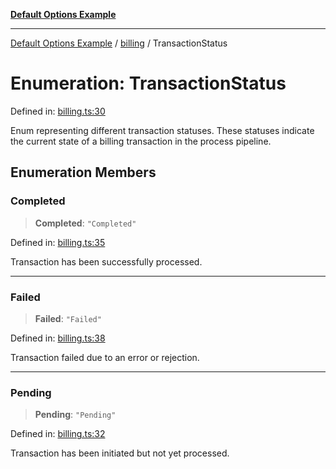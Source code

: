 [**Default Options Example**](../../README.md)

***

[Default Options Example](../../modules.md) / [billing](../README.md) / TransactionStatus

# Enumeration: TransactionStatus

Defined in: [billing.ts:30](https://github.com/typedoc2md/dummy-typescript-api/blob/main/src/billing.ts#L30)

Enum representing different transaction statuses.
These statuses indicate the current state of a billing transaction in the process pipeline.

## Enumeration Members

### Completed

> **Completed**: `"Completed"`

Defined in: [billing.ts:35](https://github.com/typedoc2md/dummy-typescript-api/blob/main/src/billing.ts#L35)

Transaction has been successfully processed.

***

### Failed

> **Failed**: `"Failed"`

Defined in: [billing.ts:38](https://github.com/typedoc2md/dummy-typescript-api/blob/main/src/billing.ts#L38)

Transaction failed due to an error or rejection.

***

### Pending

> **Pending**: `"Pending"`

Defined in: [billing.ts:32](https://github.com/typedoc2md/dummy-typescript-api/blob/main/src/billing.ts#L32)

Transaction has been initiated but not yet processed.
